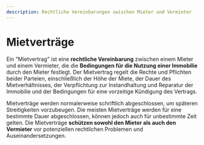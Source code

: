 ```yaml
---
description: Rechtliche Vereinbarungen zwischen Mieter und Vermieter
---
```


# Mietverträge

Ein "Mietvertrag" ist eine **rechtliche Vereinbarung** zwischen einem Mieter und einem Vermieter, die die **Bedingungen für die Nutzung einer Immobilie** durch den Mieter festlegt. Der Mietvertrag regelt die Rechte und Pflichten beider Parteien, einschließlich der Höhe der Miete, der Dauer des Mietverhältnisses, der Verpflichtung zur Instandhaltung und Reparatur der Immobilie und der Bedingungen für eine vorzeitige Kündigung des Vertrags.

Mietverträge werden normalerweise schriftlich abgeschlossen, um späteren Streitigkeiten vorzubeugen. Die meisten Mietverträge werden für eine bestimmte Dauer abgeschlossen, können jedoch auch für unbestimmte Zeit gelten. Die Mietverträge **schützen sowohl den Mieter als auch den Vermieter** vor potenziellen rechtlichen Problemen und Auseinandersetzungen.
